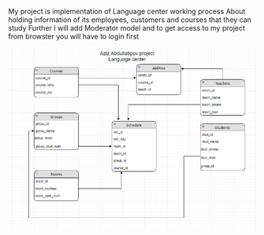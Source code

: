 My project is implementation of Language center working process 
About holding information of its employees, customers and courses that they can study
Further I will add Moderator model and to get access to my project from browster you will have to login first


![db-rel](Images/uml.PNG)
